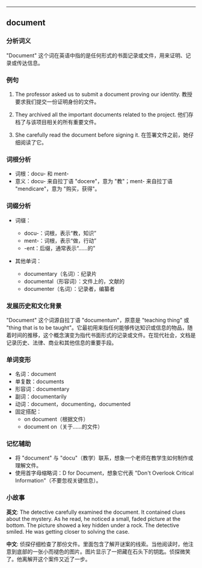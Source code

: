 
---------------
## document
### 分析词义
"Document" 这个词在英语中指的是任何形式的书面记录或文件，用来证明、记录或传达信息。

### 例句
1. The professor asked us to submit a document proving our identity.
   教授要求我们提交一份证明身份的文件。

2. They archived all the important documents related to the project.
   他们存档了与该项目相关的所有重要文件。

3. She carefully read the document before signing it.
   在签署文件之前，她仔细阅读了它。

### 词根分析
- 词根：docu- 和 ment-
- 意义：docu- 来自拉丁语 "docere"，意为 "教"；ment- 来自拉丁语 "mendicare"，意为 "购买，获得"。

### 词缀分析
- 词缀：
  - docu-：词根，表示“教，知识”
  - ment-：词根，表示“做，行动”
  - -ent：后缀，通常表示“……的”

- 其他单词：
  - documentary（名词）：纪录片
  - documental（形容词）：文件上的，文献的
  - documenter（名词）：记录者，编纂者

### 发展历史和文化背景
"Document" 这个词源自拉丁语 "documentum"，原意是 "teaching thing" 或 "thing that is to be taught"。它最初用来指任何能够传达知识或信息的物品，随着时间的推移，这个概念演变为指代书面形式的记录或文件。在现代社会，文档是记录历史、法律、商业和其他信息的重要手段。

### 单词变形
- 名词：document
- 单复数：documents
- 形容词：documentary
- 副词：documentarily
- 动词：document，documenting，documented
- 固定搭配：
  - on document（根据文件）
  - document on（关于……的文件）

### 记忆辅助
- 将 "document" 与 "docu"（教学）联系，想象一个老师在教学生如何制作或理解文件。
- 使用首字母缩略词：D for Document，想象它代表 "Don't Overlook Critical Information"（不要忽视关键信息）。

### 小故事
**英文**:
The detective carefully examined the document. It contained clues about the mystery. As he read, he noticed a small, faded picture at the bottom. The picture showed a key hidden under a rock. The detective smiled. He was getting closer to solving the case.

**中文**:
侦探仔细检查了那份文件。里面包含了解开谜案的线索。当他阅读时，他注意到底部的一张小而褪色的图片。图片显示了一把藏在石头下的钥匙。侦探微笑了。他离解开这个案件又近了一步。


